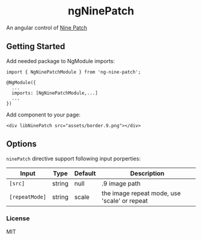 <h1 align="center">ngNinePatch</h1>

An angular control of <a href="https://developer.android.com/studio/write/draw9patch">Nine Patch</a>

## Getting Started


Add needed package to NgModule imports:
```
import { NgNinePatchModule } from 'ng-nine-patch';

@NgModule({
  ...
  imports: [NgNinePatchModule,...]
  ...
})
```

Add component to your page:
```
<div libNinePatch src="assets/border.9.png"></div>
```
## Options
`ninePatch` directive support following input porperties:

| Input | Type | Default | Description |
|-------|------|---------|-------------|
| `[src]` | string | null | .9 image path |
| `[repeatMode]` | string | scale | the image repeat mode, use 'scale' or repeat |


### License

MIT